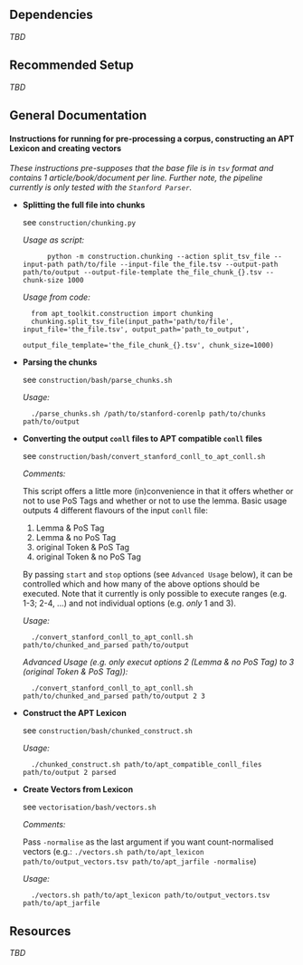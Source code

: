 
## Dependencies
	
_TBD_

## Recommended Setup
	
_TBD_

## General Documentation

#### Instructions for running for pre-processing a corpus, constructing an APT Lexicon and creating vectors

_These instructions pre-supposes that the base file is in `tsv` format and contains 1 article/book/document per line._
_Further note, the pipeline currently is only tested with the `Stanford Parser`._


* **Splitting the full file into chunks**

	see `construction/chunking.py`
	
	_Usage as script:_
	
			python -m construction.chunking --action split_tsv_file --input-path path/to/file --input-file the_file.tsv --output-path path/to/output --output-file-template the_file_chunk_{}.tsv --chunk-size 1000
	
	_Usage from code:_
		
		from apt_toolkit.construction import chunking
		chunking.split_tsv_file(input_path='path/to/file', input_file='the_file.tsv', output_path='path_to_output',
								output_file_template='the_file_chunk_{}.tsv', chunk_size=1000)

* **Parsing the chunks**

	see `construction/bash/parse_chunks.sh`
	
	_Usage:_
		
		./parse_chunks.sh /path/to/stanford-corenlp path/to/chunks path/to/output
		
* **Converting the output `conll` files to APT compatible `conll` files**
	
	see `construction/bash/convert_stanford_conll_to_apt_conll.sh`
	
	_Comments:_
	
	This script offers a little more (in)convenience in that it offers whether or not to use PoS Tags and whether or not to use the lemma. Basic usage outputs 4 different flavours of the input `conll` file:
	
	1. Lemma & PoS Tag
	2. Lemma & no PoS Tag
	3. original Token & PoS Tag
	4. original Token & no PoS Tag
	
	By passing `start` and `stop` options (see `Advanced Usage` below), it can be controlled which and how many of the above options should be executed. Note that it currently is only possible to execute ranges (e.g. 1-3; 2-4, ...) and not individual options (e.g. _only_ 1 and 3).
	
	_Usage:_
	
		./convert_stanford_conll_to_apt_conll.sh path/to/chunked_and_parsed path/to/output
		
	_Advanced Usage (e.g. only execut options 2 (Lemma & no PoS Tag) to 3 (original Token & PoS Tag)):_
	
		./convert_stanford_conll_to_apt_conll.sh path/to/chunked_and_parsed path/to/output 2 3

* **Construct the APT Lexicon**
	
	see `construction/bash/chunked_construct.sh`
	
	_Usage:_ 
		
		./chunked_construct.sh path/to/apt_compatible_conll_files path/to/output 2 parsed
		
* **Create Vectors from Lexicon**
	
	see `vectorisation/bash/vectors.sh`
	
	_Comments:_
	
	Pass `-normalise` as the last argument if you want count-normalised vectors (e.g.: `./vectors.sh path/to/apt_lexicon path/to/output_vectors.tsv path/to/apt_jarfile -normalise`)
	
	_Usage:_
	
		./vectors.sh path/to/apt_lexicon path/to/output_vectors.tsv path/to/apt_jarfile

## Resources
	
_TBD_